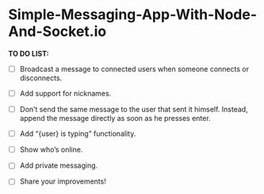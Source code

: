 # Simple-Messaging-App-With-Node-And-Socket.io

 
**TO DO LIST:**
 - [ ] Broadcast a message to connected users when someone connects or
       disconnects.
 - [ ] Add support for nicknames.
 - [ ] Don’t send the same message to the user that sent it himself. Instead, append the message directly as soon as he presses enter.
 - [ ] Add “{user} is typing” functionality.
 - [ ] Show who’s online.
 - [ ] Add private messaging.
 - [ ] Share your improvements!


